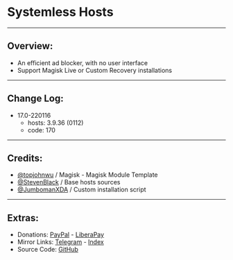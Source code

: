 # Systemless Hosts

---
## Overview:
- An efficient ad blocker, with no user interface
- Support Magisk Live or Custom Recovery installations

---
## Change Log:
- 17.0-220116   
  - hosts: 3.9.36 (0112)   
  - code: 170   

---
## Credits:
- [@topjohnwu](https://github.com/topjohnwu) / Magisk - Magisk Module Template
- [@StevenBlack](https://github.com/StevenBlack) / Base hosts sources
- [@JumbomanXDA](https://github.com/JumbomanXDA) / Custom installation script

---
## Extras:
- Donations: [PayPal](https://paypal.me/gloeyisk) - [LiberaPay](https://liberapay.com/gloeyisk)
- Mirror Links: [Telegram](https://t.me/gldppc) - [Index](https://kutt.it/Wt3rr4)
- Source Code: [GitHub](https://github.com/gloeyisk/systemless-hosts)
